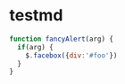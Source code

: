 # testmd


```javascript
function fancyAlert(arg) {
  if(arg) {
    $.facebox({div:'#foo'})
  }
}
```
